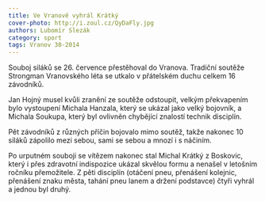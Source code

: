 ```yaml
---
title: Ve Vranově vyhrál Krátký
cover-photo: http://i.zoul.cz/QyDaFly.jpg
authors: Lubomír Slezák
category: sport
tags: Vranov 30-2014 
---
```


Souboj siláků se 26. července přestěhoval do Vranova. Tradiční soutěže Strongman Vranovského léta se utkalo v přátelském duchu celkem 16 závodníků. 

Jan Hojný musel kvůli zranění ze soutěže odstoupit, velkým překvapením bylo vystoupení Michala Hanzala, který se ukázal jako velký bojovník, a Michala Soukupa, který byl ovlivněn chybějící znalostí technik disciplín.

Pět závodníků z různých příčin bojovalo mimo soutěž, takže nakonec 10 siláků zápolilo mezi sebou, sami se sebou a mnozí i s náčiním.

Po urputném souboji se vítězem nakonec stal Michal Krátký z Boskovic, který i přes zdravotní indispozice ukázal skvělou formu a nenašel v letošním ročníku přemožitele. Z pěti disciplín (otáčení pneu, přenášení kolejnic, přenášení znaku města, tahání pneu lanem a držení podstavce) čtyři vyhrál a jednou byl druhý.